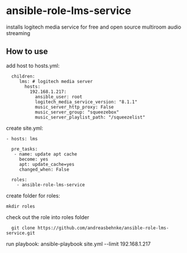 # ansible-role-lms-service
installs logitech media service for free and open source multiroom audio streaming

## How to use

add host to hosts.yml:
```all:
  children:
     lms: # logitech media server
       hosts:
         192.168.1.217:
           ansible_user: root
           logitech_media_service_version: "8.1.1"
           music_server_http_proxy: False
           music_server_group: "squeezebox"
           music_server_playlist_path: "/squeezelist"
```
           
create site.yml:
```---
- hosts: lms

  pre_tasks:
   - name: update apt cache
     become: yes
     apt: update_cache=yes
     changed_when: False

  roles:
    - ansible-role-lms-service
```
create folder for roles:
```
mkdir roles
```
check out the role into roles folder
``` 
  git clone https://github.com/andreasbehnke/ansible-role-lms-service.git
```      

run playbook:
ansible-playbook site.yml --limit 192.168.1.217
